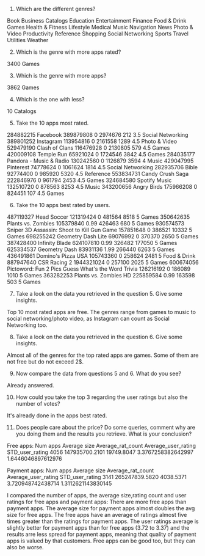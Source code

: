 1. Which are the different genres?

Book
Business
Catalogs
Education
Entertainment
Finance
Food & Drink
Games
Health & Fitness
Lifestyle
Medical
Music
Navigation
News
Photo & Video
Productivity
Reference
Shopping
Social Networking
Sports
Travel
Utilities
Weather

2. Which is the genre with more apps rated?

3400	Games

3. Which is the genre with more apps?

3862	Games

4. Which is the one with less?

10	Catalogs

5. Take the 10 apps most rated.

284882215	Facebook		389879808	0	2974676	212	3.5	Social Networking
389801252	Instagram		113954816	0	2161558	1289	4.5	Photo & Video
529479190	Clash of Clans		116476928	0	2130805	579	4.5	Games
420009108	Temple Run		65921024	0	1724546	3842	4.5	Games
284035177	Pandora - Music & Radio	130242560	0	1126879	3594	4	Music
429047995	Pinterest		74778624	0	1061624	1814	4.5	Social Networking
282935706	Bible			92774400	0	985920	5320	4.5	Reference
553834731	Candy Crush Saga	222846976	0	961794	2453	4.5	Games
324684580	Spotify Music		132510720	0	878563	8253	4.5	Music
343200656	Angry Birds		175966208	0	824451	107	4.5	Games

6. Take the 10 apps best rated by users.

487119327	Head Soccer						121319424	0	481564	8518	5	Games
350642635	Plants vs. Zombies					105379840	0.99	426463	680	5	Games
930574573	Sniper 3D Assassin: Shoot to Kill Gun Game		157851648	0	386521	10332	5	Games
698255242	Geometry Dash Lite					69076992	0	370370	2650	5	Games
387428400	Infinity Blade						624107810	0.99	326482	177050	5	Games
625334537	Geometry Dash						83931136	1.99	266440	6263	5	Games
436491861	Domino's Pizza USA					105743360	0	258624	2481	5	Food & Drink
887947640	CSR Racing 2						1944321024	0	257100	2025	5	Games
600674056	Pictoword: Fun 2 Pics Guess What's the Word Trivia	126216192	0	186089	1010	5	Games
363282253	Plants vs. Zombies HD					225859584	0.99	163598	503	5	Games


7. Take a look on the data you retrieved in the question 5. Give some insights.

Top 10 most rated apps are free. The genres range from games to music to social networking/photo video, as Instagram can count as Social Networking too.


8. Take a look on the data you retrieved in the question 6. Give some insights.

Almost all of the genres for the top rated apps are games. Some of them are not free but do not exceed 2$.


9. Now compare the data from questions 5 and 6. What do you see?

Already answered.


10. How could you take the top 3 regarding the user ratings but also the number of votes?

It's already done in the apps best rated.


11. Does people care about the price? Do some queries, comment why are you doing them and the results you retrieve. What is your conclusion?

Free apps:
Num apps	Average size		Average_rat_count	Average_user_rating	STD_user_rating
4056		147935700.2101		19749.8047		3.3767258382642997	1.6446046897612976

Payment apps:
Num apps	Average size		Average_rat_count	Average_user_rating	STD_user_rating
3141		265247839.5820		4038.5371		3.720948742438714	1.3112621143830145

I compared the number of apps, the average size,rating count and user ratings for free apps and payment apps:
There are more free apps than payment apps. 
The average size for payment apps almost doubles the avg size for free apps.
The free apps have an average of ratings almost five times greater than the ratings for payment apps.
The user ratings average is slightly better for payment apps than for free apps (3.72 to 3.37) and the results arre less spread for payment apps, meaning that quality of payment apps is valued by that customers.
Free apps can be good too, but they can also be worse.